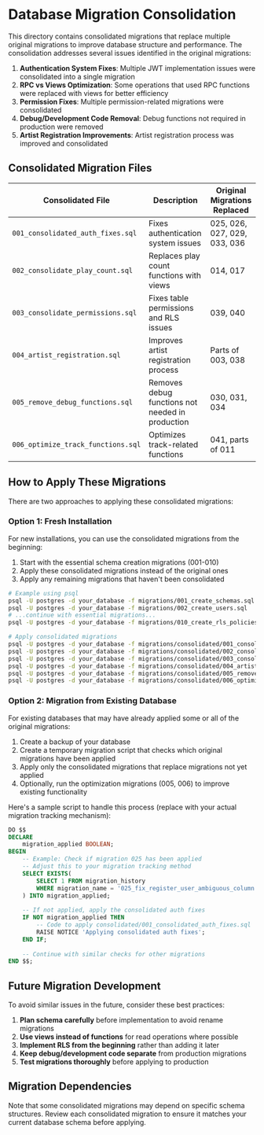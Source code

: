 # Database Migration Consolidation

This directory contains consolidated migrations that replace multiple original migrations to improve database structure and performance. The consolidation addresses several issues identified in the original migrations:

1. **Authentication System Fixes**: Multiple JWT implementation issues were consolidated into a single migration
2. **RPC vs Views Optimization**: Some operations that used RPC functions were replaced with views for better efficiency
3. **Permission Fixes**: Multiple permission-related migrations were consolidated
4. **Debug/Development Code Removal**: Debug functions not required in production were removed
5. **Artist Registration Improvements**: Artist registration process was improved and consolidated

## Consolidated Migration Files

| Consolidated File | Description | Original Migrations Replaced |
|-------------------|-------------|------------------------------|
| `001_consolidated_auth_fixes.sql` | Fixes authentication system issues | 025, 026, 027, 029, 033, 036 |
| `002_consolidate_play_count.sql` | Replaces play count functions with views | 014, 017 |
| `003_consolidate_permissions.sql` | Fixes table permissions and RLS issues | 039, 040 |
| `004_artist_registration.sql` | Improves artist registration process | Parts of 003, 038 |
| `005_remove_debug_functions.sql` | Removes debug functions not needed in production | 030, 031, 034 |
| `006_optimize_track_functions.sql` | Optimizes track-related functions | 041, parts of 011 |

## How to Apply These Migrations

There are two approaches to applying these consolidated migrations:

### Option 1: Fresh Installation

For new installations, you can use the consolidated migrations from the beginning:

1. Start with the essential schema creation migrations (001-010)
2. Apply these consolidated migrations instead of the original ones
3. Apply any remaining migrations that haven't been consolidated

```bash
# Example using psql
psql -U postgres -d your_database -f migrations/001_create_schemas.sql
psql -U postgres -d your_database -f migrations/002_create_users.sql
# ...continue with essential migrations...
psql -U postgres -d your_database -f migrations/010_create_rls_policies.sql

# Apply consolidated migrations
psql -U postgres -d your_database -f migrations/consolidated/001_consolidated_auth_fixes.sql
psql -U postgres -d your_database -f migrations/consolidated/002_consolidate_play_count.sql
psql -U postgres -d your_database -f migrations/consolidated/003_consolidate_permissions.sql
psql -U postgres -d your_database -f migrations/consolidated/004_artist_registration.sql
psql -U postgres -d your_database -f migrations/consolidated/005_remove_debug_functions.sql
psql -U postgres -d your_database -f migrations/consolidated/006_optimize_track_functions.sql
```

### Option 2: Migration from Existing Database

For existing databases that may have already applied some or all of the original migrations:

1. Create a backup of your database
2. Create a temporary migration script that checks which original migrations have been applied
3. Apply only the consolidated migrations that replace migrations not yet applied
4. Optionally, run the optimization migrations (005, 006) to improve existing functionality

Here's a sample script to handle this process (replace with your actual migration tracking mechanism):

```sql
DO $$
DECLARE
    migration_applied BOOLEAN;
BEGIN
    -- Example: Check if migration 025 has been applied
    -- Adjust this to your migration tracking method
    SELECT EXISTS(
        SELECT 1 FROM migration_history 
        WHERE migration_name = '025_fix_register_user_ambiguous_column.sql'
    ) INTO migration_applied;
    
    -- If not applied, apply the consolidated auth fixes
    IF NOT migration_applied THEN
        -- Code to apply consolidated/001_consolidated_auth_fixes.sql
        RAISE NOTICE 'Applying consolidated auth fixes';
    END IF;
    
    -- Continue with similar checks for other migrations
END $$;
```

## Future Migration Development

To avoid similar issues in the future, consider these best practices:

1. **Plan schema carefully** before implementation to avoid rename migrations
2. **Use views instead of functions** for read operations where possible
3. **Implement RLS from the beginning** rather than adding it later
4. **Keep debug/development code separate** from production migrations
5. **Test migrations thoroughly** before applying to production

## Migration Dependencies

Note that some consolidated migrations may depend on specific schema structures. Review each consolidated migration to ensure it matches your current database schema before applying.
